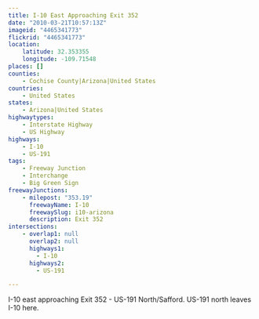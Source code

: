```yaml
---
title: I-10 East Approaching Exit 352
date: "2010-03-21T10:57:13Z"
imageid: "4465341773"
flickrid: "4465341773"
location:
    latitude: 32.353355
    longitude: -109.71548
places: []
counties:
    - Cochise County|Arizona|United States
countries:
    - United States
states:
    - Arizona|United States
highwaytypes:
    - Interstate Highway
    - US Highway
highways:
    - I-10
    - US-191
tags:
    - Freeway Junction
    - Interchange
    - Big Green Sign
freewayJunctions:
    - milepost: "353.19"
      freewayName: I-10
      freewaySlug: i10-arizona
      description: Exit 352
intersections:
    - overlap1: null
      overlap2: null
      highways1:
        - I-10
      highways2:
        - US-191

---
```

I-10 east approaching Exit 352 - US-191 North/Safford.  US-191 north leaves I-10 here.
